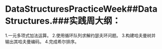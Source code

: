 # DataStructuresPracticeWeek##DataStructures.###实践周大纲：
1.一元多项式加法运算。
2.使用循环队列求解约瑟夫环问题。
3.构建哈夫曼树并输出其哈夫曼编码。
4.完成希尔排序。
